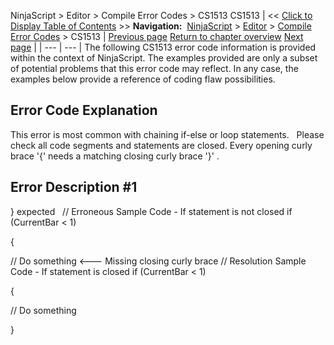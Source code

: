 ﻿
NinjaScript > Editor > Compile Error Codes > CS1513
CS1513
| << [Click to Display Table of Contents](cs1513.md) >> **Navigation:**     [NinjaScript](ninjascript-1.md) > [Editor](editor-1.md) > [Compile Error Codes](compile_error_codes-1.md) > CS1513 | [Previous page](cs1503-1.md) [Return to chapter overview](compile_error_codes-1.md) [Next page](cs1525-1.md) |
| --- | --- |
The following CS1513 error code information is provided within the context of NinjaScript. The examples provided are only a subset of potential problems that this error code may reflect. In any case, the examples below provide a reference of coding flaw possibilities.
 
## Error Code Explanation
This error is most common with chaining if-else or loop statements.
 
Please check all code segments and statements are closed. Every opening curly brace '{' needs a matching closing curly brace '}' .
 
## Error Description #1 
} expected
 
// Erroneous Sample Code - If statement is not closed
if (CurrentBar < 1)   

{   

// Do something
<--- Missing closing curly brace
// Resolution Sample Code - If statement is closed
if (CurrentBar < 1)   

{   

// Do something   

}

